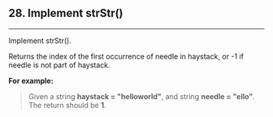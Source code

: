 ## 28. Implement strStr()

---

Implement strStr().

Returns the index of the first occurrence of needle in haystack, or -1 if needle is not part of haystack.

**For example:**

> Given a string **haystack = "helloworld"**, and string **needle = "ello"**. The return should be **1**.